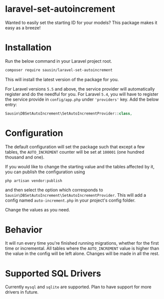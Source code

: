 # laravel-set-autoincrement
Wanted to easily set the starting ID for your models? This package makes it easy as a breeze!

# Installation

Run the below command in your Laravel project root.
```bash
composer require sausin/laravel-set-autoincrement
```
This will install the latest version of the package for you.

For Laravel versions `5.5` and above, the service provider will automatically register and do the needful for you. For Laravel `5.4`, you will have to register the service provide in `config/app.php` under `'providers'` key. Add the below entry:
```php
Sausin\DBSetAutoIncrement\SetAutoIncrementProvider::class,
```

# Configuration

The default configuration will set the package such that except a few tables, the `AUTO_INCREMENT` counter will be set at `100001` (one hundred thousand and one).

If you would like to change the starting value and the tables affected by it, you can publish the configuration using
```bash
php artisan vendor:publish
```
and then select the option which corresponds to `Sausin\DBSetAutoIncrement\SetAutoIncrementProvider`. This will add a config named `auto-increment.php` in your project's config folder.

Change the values as you need.

# Behavior

It will run every time you're finished running migrations, whether for the first time or incremental. All tables where the `AUTO_INCREMENT` value is higher than the value in the config will be left alone. Changes will be made in all the rest.

# Supported SQL Drivers

Currently `mysql` and `sqlite` are supported. Plan to have support for more drivers in future. 
